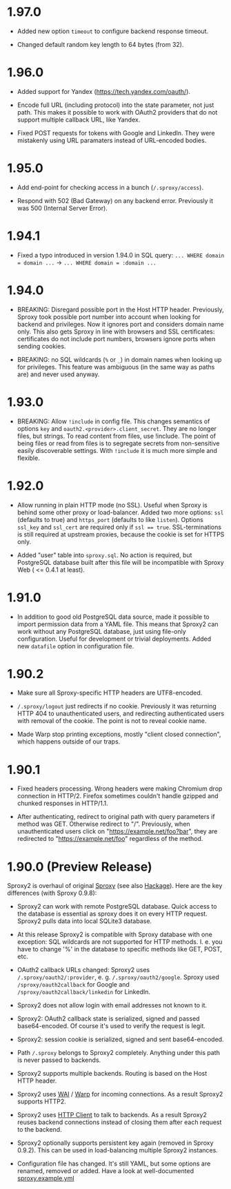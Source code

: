 1.97.0
======

  * Added new option `timeout` to configure backend response timeout.

  * Changed default random key length to 64 bytes (from 32).


1.96.0
======

  * Added support for Yandex (https://tech.yandex.com/oauth/).

  * Encode full URL (including protocol) into the state parameter,
    not just path.  This makes it possible to work with OAuth2 providers
    that do not support multiple callback URL, like Yandex.

  * Fixed POST requests for tokens with Google and LinkedIn. They
    were mistakenly using URL paramaters instead of URL-encoded bodies.


1.95.0
======

  * Add end-point for checking access in a bunch (`/.sproxy/access`).

  * Respond with 502 (Bad Gateway) on any backend error.
    Previously it was 500 (Internal Server Error).


1.94.1
======

  * Fixed a typo introduced in version 1.94.0 in SQL query:
    `... WHERE domain = domain ...` -> `... WHERE domain = :domain ...`


1.94.0
======

  * BREAKING: Disregard possible port in the Host HTTP header.
    Previously, Sproxy took possible port number into account when
    looking for backend and privileges. Now it ignores port and considers
    domain name only.  This also gets Sproxy in line with browsers and SSL
    certificates: certificates do not include port numbers, browsers ignore
    ports when sending cookies.

  * BREAKING: no SQL wildcards (`%` or `_`) in domain names when looking up
    for privileges.  This feature was ambiguous (in the same way as paths are)
    and never used anyway.


1.93.0
======

  * BREAKING: Allow `!include` in config file.
    This changes semantics of options `key` and `oauth2.<provider>.client_secret`.
    They are no longer files, but strings.  To read content from files, use
    !include.  The point of being files or read from files is to segregate secrets
    from non-sensitive easily discoverable settings.  With `!include` it is much more
    simple and flexible.


1.92.0
======

  * Allow running in plain HTTP mode (no SSL). Useful when Sproxy is behind some
    other proxy or load-balancer. Added two more options: `ssl` (defaults to true)
    and `https_port` (defaults to like `listen`). Options `ssl_key` and `ssl_cert`
    are required only if `ssl == true`. SSL-terminations is still required at upstream
    proxies, because the cookie is set for HTTPS only.

  * Added "user" table into `sproxy.sql`. No action is required, but PostgreSQL database
    built after this file will be incompatible with Sproxy Web ( <= 0.4.1 at least).


1.91.0
======

  * In addition to good old PostgreSQL data source, made it possible
    to import permission data from a YAML file. This means that Sproxy2
    can work without any PostgreSQL database, just using file-only configuration.
    Useful for development or trivial deployments. Added new `datafile` option
    in configuration file.


1.90.2
======

  * Make sure all Sproxy-specific HTTP headers are UTF8-encoded.

  * `/.sproxy/logout` just redirects if no cookie. Previously
    it was returning HTTP 404 to unauthenticated users, and redirecting
    authenticated users with removal of the cookie. The point is not to
    reveal cookie name.

  * Made Warp stop printing exceptions, mostly "client closed connection",
    which happens outside of our traps.


1.90.1
======

  * Fixed headers processing. Wrong headers were making Chromium drop connection in HTTP/2.
    Firefox sometimes couldn't handle gzipped and chunked responses in HTTP/1.1.

  * After authenticating, redirect to original path with query parameters if
    method was GET.  Otherwise redirect to "/". Previously, when unauthenticated
    users click on "https://example.net/foo?bar", they are redirected to
    "https://example.net/foo" regardless of the method.



1.90.0 (Preview Release)
========================

Sproxy2 is overhaul of original [Sproxy](https://github.com/zalora/sproxy)
(see also [Hackage](https://hackage.haskell.org/package/sproxy)).
Here are the key differences (with Sproxy 0.9.8):

  * Sproxy2 can work with remote PostgreSQL database. Quick access to the database is essential
    as sproxy does it on every HTTP request. Sproxy2 pulls data into local SQLite3 database.

  * At this release Sproxy2 is compatible with Sproxy database with one exception:
    SQL wildcards are not supported for HTTP methods. I. e. you have to change '%' in
    the database to specific methods like GET, POST, etc.

  * OAuth2 callback URLs changed: Sproxy2 uses `/.sproxy/oauth2/:provider`,
    e. g. `/.sproxy/oauth2/google`. Sproxy used `/sproxy/oauth2callback` for Google
    and `/sproxy/oauth2callback/linkedin` for LinkedIn.

  * Sproxy2 does not allow login with email addresses not known to it.

  * Sproxy2: OAuth2 callback state is serialized, signed and passed base64-encoded.
    Of course it's used to verify the request is legit.

  * Sproxy2: session cookie is serialized, signed and sent base64-encoded.

  * Path `/.sproxy` belongs to Sproxy2 completely. Anything under this path is never passed to backends.

  * Sproxy2 supports multiple backends. Routing is based on the Host HTTP header.

  * Sproxy2 uses [WAI](https://hackage.haskell.org/package/wai) / [Warp](https://hackage.haskell.org/package/warp)
    for incoming connections. As a result Sproxy2 supports HTTP2.

  * Sproxy2 uses [HTTP Client](https://hackage.haskell.org/package/http-client) to talk to backends.
    As a result Sproxy2 reuses backend connections instead of closing them after each request to the backend.

  * Sproxy2 optionally supports persistent key again (removed in Sproxy 0.9.2).
    This can be used in load-balancing multiple Sproxy2 instances.

  * Configuration file has changed. It's still YAML, but some options are renamed, removed or added.
    Have a look at well-documented [sproxy.example.yml](./sproxy.example.yml)

